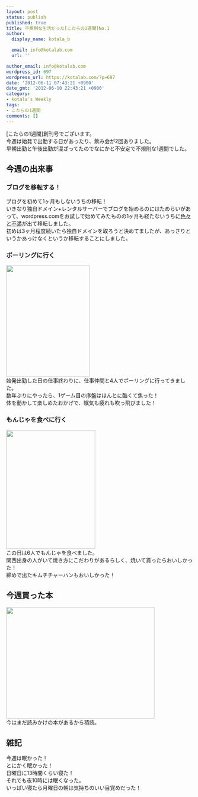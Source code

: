 ```yaml
---
layout: post
status: publish
published: true
title: 不規則な生活だった[こたらの1週間]No.1
author:
  display_name: kotala_b

  email: info@kotalab.com
  url: ''

author_email: info@kotalab.com
wordpress_id: 697
wordpress_url: https://kotalab.com/?p=697
date: '2012-06-11 07:43:21 +0900'
date_gmt: '2012-06-10 22:43:21 +0900'
category:
- kotala's Weekly
tags:
- こたらの1週間
comments: []
---
```

<p>[こたらの1週間]創刊号でございます。<br />
今週は始発で出勤する日があったり、飲み会が2回ありました。<br />
早朝出勤と午後出勤が混ざってたのでなにかと不安定で不規則な1週間でした。<br />
</p>
<!--more-->
<h2>今週の出来事</h2>
<h3>ブログを移転する！</h3>
<p>ブログを初めて1ヶ月もしないうちの移転！<br />
いきなり独自ドメイン+レンタルサーバーでブログを始めるのにはためらいがあって、wordpress.comをお試しで始めてみたものの1ヶ月も経たないうちに<a href="https://kotalab.com/move-blog" title="ブログを移行することに決めた理由" target="_blank">色々と不満</a>が出て移転しました。<br />
初めは3ヶ月程度続いたら独自ドメインを取ろうと決めてましたが、あっさりというかあっけなくというか移転することにしました。</p>
<h3>ボーリングに行く</h3>
<p><a href="https://kotalab.com/wp-content/uploads/weekly_120611_03.jpg" target="_blank"><img src="https://kotalab.com/wp-content/uploads/weekly_120611_03-225x300.jpg" alt="" title="weekly_120611_03" width="225" height="300" class="alignnone size-medium wp-image-701" /></a><br />
始発出勤した日の仕事終わりに、仕事仲間と4人でボーリングに行ってきました。<br />
数年ぶりにやったら、1ゲーム目の序盤はほんとに酷くて焦った！<br />
体を動かして楽しめたおかげで、眠気も疲れも吹っ飛びました！</p>
<h3>もんじゃを食べに行く</h3>
<p><a href="https://kotalab.com/wp-content/uploads/weekly_120611_01.jpg" target="_blank"><img src="https://kotalab.com/wp-content/uploads/weekly_120611_01.jpg" alt="" title="weekly_120611_01" width="240" height="320" class="alignnone size-full wp-image-698" /></a><br />
この日は6人でもんじゃを食べました。<br />
関西出身の人がいて焼き方にこだわりがあるらしく、焼いて貰ったらおいしかった！<br />
締めで出たキムチチャーハンもおいしかった！</p>
<h2>今週買った本</h2>
<p><a href="https://kotalab.com/wp-content/uploads/weekly_120611_02.jpg" target="_blank"><img src="https://kotalab.com/wp-content/uploads/weekly_120611_02.jpg" alt="" title="weekly_120611_02" width="400" height="300" class="alignnone size-full wp-image-699" /></a><br />
今はまだ読みかけの本があるから積読。</p>
<h2>雑記</h2>
<p>今週は眠かった！<br />
とにかく眠かった！<br />
日曜日に13時間くらい寝た！<br />
それでも夜10時には眠くなった。<br />
いっぱい寝たら月曜日の朝は気持ちのいい目覚めだった！</p>
